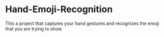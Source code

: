 # Hand-Emoji-Recognition
This a project that captures your hand gestures and recognizes the emoji that you are trying to show.
